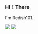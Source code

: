 ### Hi！There
I'm Redish101.

![](https://github-readme-stats.vercel.app/api?username=&show_icons=true)
![](https://github-readme-stats.vercel.app/api?username=Redish101&count_private=true)
